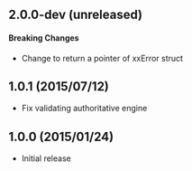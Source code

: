 ## 2.0.0-dev (unreleased)

#### Breaking Changes

- Change to return a pointer of xxError struct

## 1.0.1 (2015/07/12)

- Fix validating authoritative engine

## 1.0.0 (2015/01/24)

- Initial release
